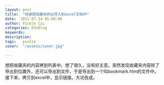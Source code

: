 ```yaml
---
layout: post  
title:  "快速把收藏夹网址导入到excel文档中"
date:  2011-07-14 05:08:00
author: Pickle Cai  
categories: EduBlog  
keywords: 
description:   
tags:	pickle   
cover:  "/assets/cover.jpg"  

---
```


 想把收藏夹的内容拷到列表中。想了很久，没有好主意。突然发现收藏夹内容除了导出到位置外，还可以导出到文件，于是导出到一个叫bookmark.htm的文件中。接下来，拷贝到excel中，显示链接。大功告成。		

		    
